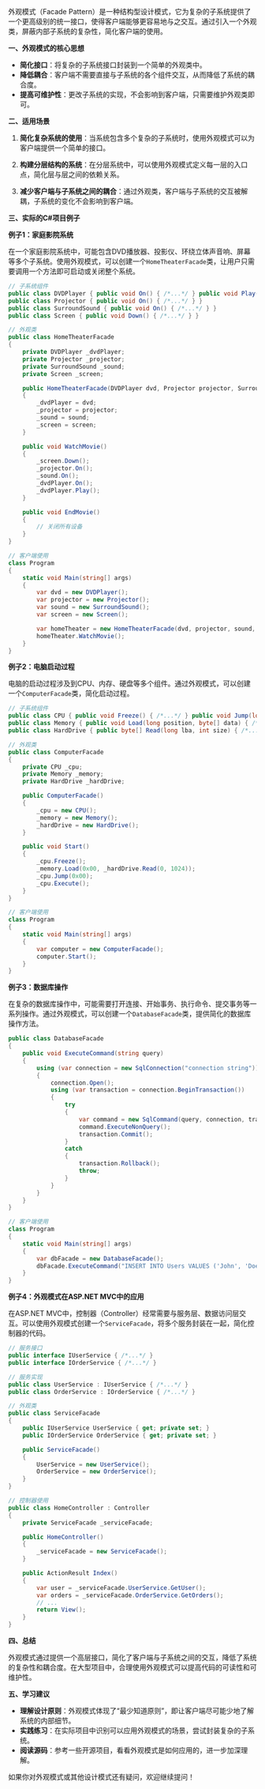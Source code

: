 外观模式（Facade Pattern）是一种结构型设计模式，它为复杂的子系统提供了一个更高级别的统一接口，使得客户端能够更容易地与之交互。通过引入一个外观类，屏蔽内部子系统的复杂性，简化客户端的使用。

**一、外观模式的核心思想**

- **简化接口**：将复杂的子系统接口封装到一个简单的外观类中。
- **降低耦合**：客户端不需要直接与子系统的各个组件交互，从而降低了系统的耦合度。
- **提高可维护性**：更改子系统的实现，不会影响到客户端，只需要维护外观类即可。

**二、适用场景**

1. **简化复杂系统的使用**：当系统包含多个复杂的子系统时，使用外观模式可以为客户端提供一个简单的接口。

2. **构建分层结构的系统**：在分层系统中，可以使用外观模式定义每一层的入口点，简化层与层之间的依赖关系。

3. **减少客户端与子系统之间的耦合**：通过外观类，客户端与子系统的交互被解耦，子系统的变化不会影响到客户端。

**三、实际的C#项目例子**

**例子1：家庭影院系统**

在一个家庭影院系统中，可能包含DVD播放器、投影仪、环绕立体声音响、屏幕等多个子系统。使用外观模式，可以创建一个`HomeTheaterFacade`类，让用户只需要调用一个方法即可启动或关闭整个系统。

```csharp
// 子系统组件
public class DVDPlayer { public void On() { /*...*/ } public void Play() { /*...*/ } }
public class Projector { public void On() { /*...*/ } }
public class SurroundSound { public void On() { /*...*/ } }
public class Screen { public void Down() { /*...*/ } }

// 外观类
public class HomeTheaterFacade
{
    private DVDPlayer _dvdPlayer;
    private Projector _projector;
    private SurroundSound _sound;
    private Screen _screen;

    public HomeTheaterFacade(DVDPlayer dvd, Projector projector, SurroundSound sound, Screen screen)
    {
        _dvdPlayer = dvd;
        _projector = projector;
        _sound = sound;
        _screen = screen;
    }

    public void WatchMovie()
    {
        _screen.Down();
        _projector.On();
        _sound.On();
        _dvdPlayer.On();
        _dvdPlayer.Play();
    }

    public void EndMovie()
    {
        // 关闭所有设备
    }
}

// 客户端使用
class Program
{
    static void Main(string[] args)
    {
        var dvd = new DVDPlayer();
        var projector = new Projector();
        var sound = new SurroundSound();
        var screen = new Screen();

        var homeTheater = new HomeTheaterFacade(dvd, projector, sound, screen);
        homeTheater.WatchMovie();
    }
}
```

**例子2：电脑启动过程**

电脑的启动过程涉及到CPU、内存、硬盘等多个组件。通过外观模式，可以创建一个`ComputerFacade`类，简化启动过程。

```csharp
// 子系统组件
public class CPU { public void Freeze() { /*...*/ } public void Jump(long position) { /*...*/ } public void Execute() { /*...*/ } }
public class Memory { public void Load(long position, byte[] data) { /*...*/ } }
public class HardDrive { public byte[] Read(long lba, int size) { /*...*/ return new byte[size]; } }

// 外观类
public class ComputerFacade
{
    private CPU _cpu;
    private Memory _memory;
    private HardDrive _hardDrive;

    public ComputerFacade()
    {
        _cpu = new CPU();
        _memory = new Memory();
        _hardDrive = new HardDrive();
    }

    public void Start()
    {
        _cpu.Freeze();
        _memory.Load(0x00, _hardDrive.Read(0, 1024));
        _cpu.Jump(0x00);
        _cpu.Execute();
    }
}

// 客户端使用
class Program
{
    static void Main(string[] args)
    {
        var computer = new ComputerFacade();
        computer.Start();
    }
}
```

**例子3：数据库操作**

在复杂的数据库操作中，可能需要打开连接、开始事务、执行命令、提交事务等一系列操作。通过外观模式，可以创建一个`DatabaseFacade`类，提供简化的数据库操作方法。

```csharp
public class DatabaseFacade
{
    public void ExecuteCommand(string query)
    {
        using (var connection = new SqlConnection("connection string"))
        {
            connection.Open();
            using (var transaction = connection.BeginTransaction())
            {
                try
                {
                    var command = new SqlCommand(query, connection, transaction);
                    command.ExecuteNonQuery();
                    transaction.Commit();
                }
                catch
                {
                    transaction.Rollback();
                    throw;
                }
            }
        }
    }
}

// 客户端使用
class Program
{
    static void Main(string[] args)
    {
        var dbFacade = new DatabaseFacade();
        dbFacade.ExecuteCommand("INSERT INTO Users VALUES ('John', 'Doe')");
    }
}
```

**例子4：外观模式在ASP.NET MVC中的应用**

在ASP.NET MVC中，控制器（Controller）经常需要与服务层、数据访问层交互。可以使用外观模式创建一个`ServiceFacade`，将多个服务封装在一起，简化控制器的代码。

```csharp
// 服务接口
public interface IUserService { /*...*/ }
public interface IOrderService { /*...*/ }

// 服务实现
public class UserService : IUserService { /*...*/ }
public class OrderService : IOrderService { /*...*/ }

// 外观类
public class ServiceFacade
{
    public IUserService UserService { get; private set; }
    public IOrderService OrderService { get; private set; }

    public ServiceFacade()
    {
        UserService = new UserService();
        OrderService = new OrderService();
    }
}

// 控制器使用
public class HomeController : Controller
{
    private ServiceFacade _serviceFacade;

    public HomeController()
    {
        _serviceFacade = new ServiceFacade();
    }

    public ActionResult Index()
    {
        var user = _serviceFacade.UserService.GetUser();
        var orders = _serviceFacade.OrderService.GetOrders();
        // ...
        return View();
    }
}
```

**四、总结**

外观模式通过提供一个高层接口，简化了客户端与子系统之间的交互，降低了系统的复杂性和耦合度。在大型项目中，合理使用外观模式可以提高代码的可读性和可维护性。

**五、学习建议**

- **理解设计原则**：外观模式体现了“最少知道原则”，即让客户端尽可能少地了解系统的内部细节。
- **实践练习**：在实际项目中识别可以应用外观模式的场景，尝试封装复杂的子系统。
- **阅读源码**：参考一些开源项目，看看外观模式是如何应用的，进一步加深理解。

如果你对外观模式或其他设计模式还有疑问，欢迎继续提问！